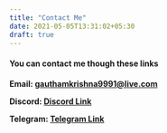 ```yaml
---
title: "Contact Me"
date: 2021-05-05T13:31:02+05:30
draft: true
---
```



#### You can contact me though these links

**Email: [gauthamkrishna9991@live.com](mailto:gauthamkrishna9991@live.com)**

**Discord: [Discord Link](https://discordapp.com/users/474602966221979658)**

**Telegram: [Telegram Link](https://t.me/gauthamkrishna9991)**